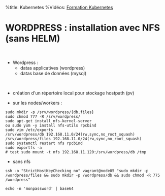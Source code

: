 %title: Kubernetes 
%Vidéos: [Formation Kubernetes](https://www.youtube.com/playlist?list=PLn6POgpklwWqfzaosSgX2XEKpse5VY2v5)

# WORDPRESS : installation avec NFS (sans HELM)


<br>

* Wordpress :
	* datas applicatives (wordpress)
	* datas base de données (mysql)

<br>

* création d'un répertoire local pour stockage hostpath (pv)

* sur les nodes/workers :

```
sudo mkdir -p /srv/wordpress/{db,files}
sudo chmod 777 -R /srv/wordpress/
sudo apt-get install nfs-kernel-server
ou sudo yum -y install nfs-utils rpcbind
sudo vim /etc/exports
/srv/wordpress/db 192.168.11.0/24(rw,sync,no_root_squash)
/srv/wordpress/files 192.168.11.0/24(rw,sync,no_root_squash)
sudo systemctl restart nfs rpcbind
sudo exportfs -a
# test sudo mount -t nfs 192.168.11.120:/srv/wordpress/db /tmp
```

* sans nfs

```
ssh -o "StrictHostKeyChecking no" vagrant@node05 "sudo mkdir -p /wordpress/files && sudo mkdir -p /wordpress/db && sudo chmod -R 775 /wordpress"
```

```
echo -n 'monpassword' | base64
```

